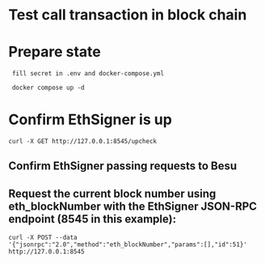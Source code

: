 # Test call transaction in block chain

# Prepare state
```shell
 fill secret in .env and docker-compose.yml
```
```shell
 docker compose up -d
```

# Confirm EthSigner is up
```shell
curl -X GET http://127.0.0.1:8545/upcheck
```

## Confirm EthSigner passing requests to Besu
## Request the current block number using eth_blockNumber with the EthSigner JSON-RPC endpoint (8545 in this example):
```shell
curl -X POST --data '{"jsonrpc":"2.0","method":"eth_blockNumber","params":[],"id":51}' http://127.0.0.1:8545
```
